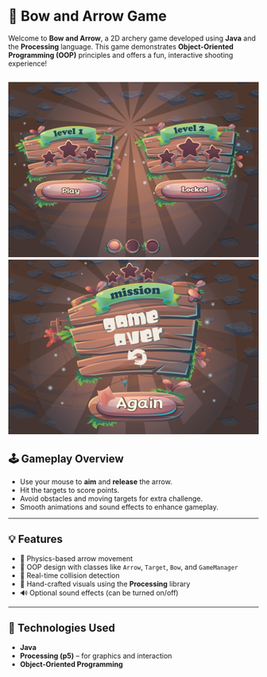 # 🎯 Bow and Arrow Game

Welcome to **Bow and Arrow**, a 2D archery game developed using **Java** and the **Processing** language. This game demonstrates **Object-Oriented Programming (OOP)** principles and offers a fun, interactive shooting experience!

![Game Screenshot](out/production/Mndra/lvl0.jpg)
![Game Screenshot](src/Gameover.jpg)
---

## 🕹️ Gameplay Overview

- Use your mouse to **aim** and **release** the arrow.
- Hit the targets to score points.
- Avoid obstacles and moving targets for extra challenge.
- Smooth animations and sound effects to enhance gameplay.

---

## 💡 Features

- 🎯 Physics-based arrow movement
- 🧠 OOP design with classes like `Arrow`, `Target`, `Bow`, and `GameManager`
- 🔁 Real-time collision detection
- 🎨 Hand-crafted visuals using the **Processing** library
- 🔊 Optional sound effects (can be turned on/off)

---

## 🧱 Technologies Used

- **Java**
- **Processing (p5)** – for graphics and interaction
- **Object-Oriented Programming**


